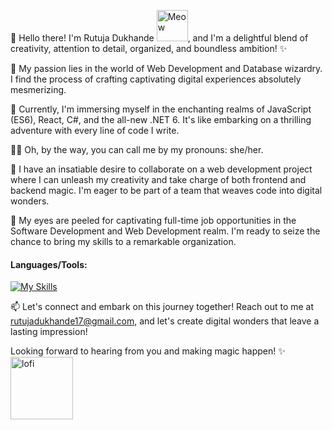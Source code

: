 👋 Hello there! I'm Rutuja Dukhande <img src="https://i.imgur.com/veZrcC7.gif" alt="Meow" width="50" />, and I'm a delightful blend of creativity, attention to detail, organized, and boundless ambition! ✨

👀 My passion lies in the world of Web Development and Database wizardry. I find the process of crafting captivating digital experiences absolutely mesmerizing.

🌱 Currently, I'm immersing myself in the enchanting realms of JavaScript (ES6), React, C#, and the all-new .NET 6. It's like embarking on a thrilling adventure with every line of code I write.

👨‍💻 Oh, by the way, you can call me by my pronouns: she/her. 

💞️ I have an insatiable desire to collaborate on a web development project where I can unleash my creativity and take charge of both frontend and backend magic. I'm eager to be part of a team that weaves code into digital wonders.

🏢 My eyes are peeled for captivating full-time job opportunities in the Software Development and Web Development realm. I'm ready to seize the chance to bring my skills to a remarkable organization.

<h4>Languages/Tools:</h4>

[![My Skills](https://skillicons.dev/icons?i=html,css,javascript,typescript,nodejs,mongodb,react,expressjs,python,flask,swift,figma,git,postman,angular,docker,c,cs#&theme=dark)](https://skillicons.dev) 

📫 Let's connect and embark on this journey together! Reach out to me at rutujadukhande17@gmail.com, and let's create digital wonders that leave a lasting impression!

Looking forward to hearing from you and making magic happen! ✨
<img src="[https://i.imgur.com](https://raw.githubusercontent.com/mayankchaudhary26/Cool-Readme-ideas/master/data/lofi.gif)" alt="lofi" width="100" />
<!---
Rutuja177/Rutuja177 is a ✨ special ✨ repository because its `README.md` (this file) appears on your GitHub profile.
You can click the Preview link to take a look at your changes.
--->
